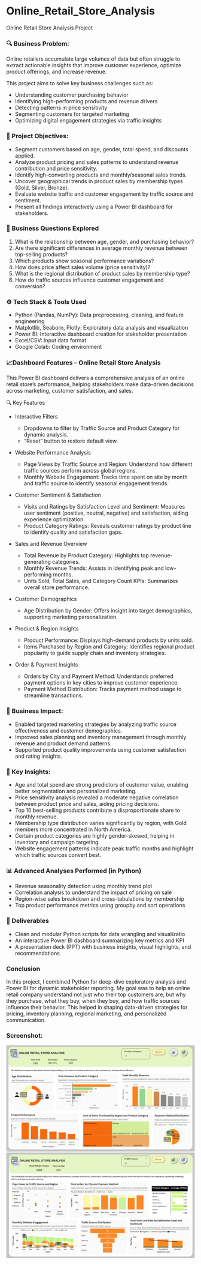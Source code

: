 # Online_Retail_Store_Analysis
  
Online Retail Store Analysis Project

### 🔍 Business Problem:
Online retailers accumulate large volumes of data but often struggle to extract actionable insights that improve customer experience, optimize product offerings, and increase revenue.

This project aims to solve key business challenges such as:
* Understanding customer purchasing behavior
* Identifying high-performing products and revenue drivers
* Detecting patterns in price sensitivity
* Segmenting customers for targeted marketing
* Optimizing digital engagement strategies via traffic insights

### 🎯 Project Objectives:
* Segment customers based on age, gender, total spend, and discounts applied.
* Analyze product pricing and sales patterns to understand revenue contribution and price sensitivity.
* Identify high-converting products and monthly/seasonal sales trends.
* Uncover geographical trends in product sales by membership types (Gold, Silver, Bronze).
* Evaluate website traffic and customer engagement by traffic source and sentiment.
* Present all findings interactively using a Power BI dashboard for stakeholders.

### 🧠 Business Questions Explored
1) What is the relationship between age, gender, and purchasing behavior?
2) Are there significant differences in average monthly revenue between top-selling products?
3) Which products show seasonal performance variations?
4) How does price affect sales volume (price sensitivity)?
5) What is the regional distribution of product sales by membership type?
6) How do traffic sources influence customer engagement and conversion?

### ⚙️ Tech Stack & Tools Used

* Python (Pandas, NumPy): Data preprocessing, cleaning, and feature engineering
* Matplotlib, Seaborn, Plotly: Exploratory data analysis and visualization
* Power BI:	Interactive dashboard creation for stakeholder presentation
* Excel/CSV: Input data format
* Google Colab:	Coding environment

### 📈Dashboard Features – Online Retail Store Analysis
This Power BI dashboard delivers a comprehensive analysis of an online retail store’s performance, helping stakeholders make data-driven decisions across marketing, customer satisfaction, and sales.

🔍 Key Features
* Interactive Filters

   * Dropdowns to filter by Traffic Source and Product Category for dynamic analysis.
   * “Reset” button to restore default view.

* Website Performance Analysis

  * Page Views by Traffic Source and Region: Understand how different traffic sources perform across global regions.
  * Monthly Website Engagement: Tracks time spent on site by month and traffic source to identify seasonal engagement trends.

* Customer Sentiment & Satisfaction
  
   * Visits and Ratings by Satisfaction Level and Sentiment: Measures user sentiment (positive, neutral, negative) and satisfaction, aiding experience optimization.
   * Product Category Ratings: Reveals customer ratings by product line to identify quality and satisfaction gaps.

* Sales and Revenue Overview

   * Total Revenue by Product Category: Highlights top revenue-generating categories.
   * Monthly Revenue Trends: Assists in identifying peak and low-performing months.
   * Units Sold, Total Sales, and Category Count KPIs: Summarizes overall store performance.

* Customer Demographics

   * Age Distribution by Gender: Offers insight into target demographics, supporting marketing personalization.

* Product & Region Insights

   * Product Performance: Displays high-demand products by units sold.
   * Items Purchased by Region and Category: Identifies regional product popularity to guide supply chain and inventory strategies.

* Order & Payment Insights

   * Orders by City and Payment Method: Understands preferred payment options in key cities to improve customer experience.
   * Payment Method Distribution: Tracks payment method usage to streamline transactions.

### 🧠 Business Impact:
* Enabled targeted marketing strategies by analyzing traffic source effectiveness and customer demographics.
* Improved sales planning and inventory management through monthly revenue and product demand patterns.
* Supported product quality improvements using customer satisfaction and rating insights.

### 🔑 Key Insights:
* Age and total spend are strong predictors of customer value, enabling better segmentation and personalized marketing.
* Price sensitivity analysis revealed a moderate negative correlation between product price and sales, aiding pricing decisions.
* Top 10 best-selling products contribute a disproportionate share to monthly revenue.
* Membership type distribution varies significantly by region, with Gold members more concentrated in North America.
* Certain product categories are highly gender-skewed, helping in inventory and campaign targeting.
* Website engagement patterns indicate peak traffic months and highlight which traffic sources convert best.

### 📊 Advanced Analyses Performed (in Python)
* Revenue seasonality detection using monthly trend plot
* Correlation analysis to understand the impact of pricing on sale
* Region-wise sales breakdown and cross-tabulations by membership
* Top product performance metrics using groupby and sort operations

### 📁 Deliverables
* Clean and modular Python scripts for data wrangling and visualizatio
* An interactive Power BI dashboard summarizing key metrics and KPI
* A presentation deck (PPT) with business insights, visual highlights, and recommendations

### Conclusion
In this project, I combined Python for deep-dive exploratory analysis and Power BI for dynamic stakeholder reporting. My goal was to help an online retail company understand not just who their top customers are, but why they purchase, what they buy, when they buy, and how traffic sources influence their behavior.
This helped in shaping data-driven strategies for pricing, inventory planning, regional marketing, and personalized communication.

### Screenshot:
![Dashboard Preview](https://github.com/Chaitra-VL-11/Online_Retail_Store_Analysis/blob/main/Screenshot%20of%20the%20online%20retail%20dashboard.png)
![Dashboard Preview](https://github.com/Chaitra-VL-11/Online_Retail_Store_Analysis/blob/main/Screenshot%20of%20the%20online%20retail%20dashboard%20(2).png)
